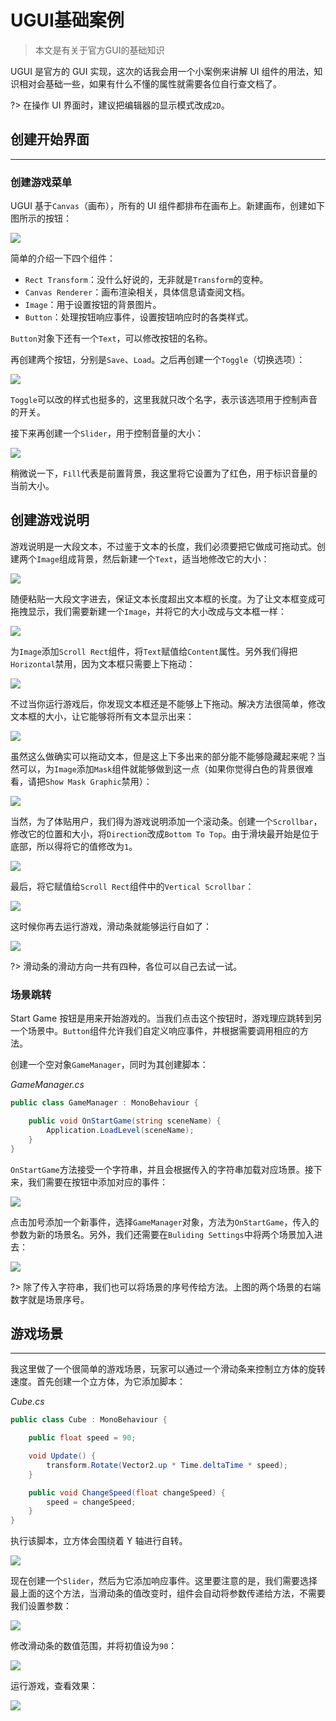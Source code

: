 # UGUI基础案例

> 本文是有关于官方GUI的基础知识

UGUI 是官方的 GUI 实现，这次的话我会用一个小案例来讲解 UI 组件的用法，知识相对会基础一些，如果有什么不懂的属性就需要各位自行查文档了。

?> 在操作 UI 界面时，建议把编辑器的显示模式改成`2D`。

## 创建开始界面

---------

### 创建游戏菜单

UGUI 基于`Canvas`（画布），所有的 UI 组件都排布在画布上。新建画布，创建如下图所示的按钮：

![](http://obkyr9y96.bkt.clouddn.com/image/post/U3D/UGUI-Introductory/01.png)

简单的介绍一下四个组件：

* `Rect Transform`：没什么好说的，无非就是`Transform`的变种。
* `Canvas Renderer`：画布渲染相关，具体信息请查阅文档。
* `Image`：用于设置按钮的背景图片。
* `Button`：处理按钮响应事件，设置按钮响应时的各类样式。

`Button`对象下还有一个`Text`，可以修改按钮的名称。

再创建两个按钮，分别是`Save`、`Load`。之后再创建一个`Toggle`（切换选项）：

![](http://obkyr9y96.bkt.clouddn.com/image/post/U3D/UGUI-Introductory/03.png)

`Toggle`可以改的样式也挺多的，这里我就只改个名字，表示该选项用于控制声音的开关。

接下来再创建一个`Slider`，用于控制音量的大小：

![](http://obkyr9y96.bkt.clouddn.com/image/post/U3D/UGUI-Introductory/04.png)

稍微说一下，`Fill`代表是前置背景，我这里将它设置为了红色，用于标识音量的当前大小。

## 创建游戏说明

游戏说明是一大段文本，不过鉴于文本的长度，我们必须要把它做成可拖动式。创建两个`Image`组成背景，然后新建一个`Text`，适当地修改它的大小：

![](http://obkyr9y96.bkt.clouddn.com/image/post/U3D/UGUI-Introductory/05.png)

随便粘贴一大段文字进去，保证文本长度超出文本框的长度。为了让文本框变成可拖拽显示，我们需要新建一个`Image`，并将它的大小改成与文本框一样：

![](http://obkyr9y96.bkt.clouddn.com/image/post/U3D/UGUI-Introductory/06.png)

为`Image`添加`Scroll Rect`组件，将`Text`赋值给`Content`属性。另外我们得把`Horizontal`禁用，因为文本框只需要上下拖动：

![](http://obkyr9y96.bkt.clouddn.com/image/post/U3D/UGUI-Introductory/07.png)

不过当你运行游戏后，你发现文本框还是不能够上下拖动。解决方法很简单，修改文本框的大小，让它能够将所有文本显示出来：

![](http://obkyr9y96.bkt.clouddn.com/image/post/U3D/UGUI-Introductory/08.png)

虽然这么做确实可以拖动文本，但是这上下多出来的部分能不能够隐藏起来呢？当然可以，为`Image`添加`Mask`组件就能够做到这一点（如果你觉得白色的背景很难看，请把`Show Mask Graphic`禁用）：

![](http://obkyr9y96.bkt.clouddn.com/image/post/U3D/UGUI-Introductory/09.png)

当然，为了体贴用户，我们得为游戏说明添加一个滚动条。创建一个`Scrollbar`，修改它的位置和大小，将`Direction`改成`Bottom To Top`。由于滑块最开始是位于底部，所以得将它的值修改为`1`。

![](http://obkyr9y96.bkt.clouddn.com/image/post/U3D/UGUI-Introductory/10.png)

最后，将它赋值给`Scroll Rect`组件中的`Vertical Scrollbar`：

![](http://obkyr9y96.bkt.clouddn.com/image/post/U3D/UGUI-Introductory/11.png)

这时候你再去运行游戏，滑动条就能够运行自如了：

![](http://obkyr9y96.bkt.clouddn.com/image/post/U3D/UGUI-Introductory/12.png)

?> 滑动条的滑动方向一共有四种，各位可以自己去试一试。

### 场景跳转

Start Game 按钮是用来开始游戏的。当我们点击这个按钮时，游戏理应跳转到另一个场景中。`Button`组件允许我们自定义响应事件，并根据需要调用相应的方法。

创建一个空对象`GameManager`，同时为其创建脚本：

_GameManager.cs_

```csharp
public class GameManager : MonoBehaviour {

	public void OnStartGame(string sceneName) {
        Application.LoadLevel(sceneName);
    }
}
```

`OnStartGame`方法接受一个字符串，并且会根据传入的字符串加载对应场景。接下来，我们需要在按钮中添加对应的事件：

![](http://obkyr9y96.bkt.clouddn.com/image/post/U3D/UGUI-Introductory/13.png)

点击加号添加一个新事件，选择`GameManager`对象，方法为`OnStartGame`，传入的参数为新的场景名。另外，我们还需要在`Buliding Settings`中将两个场景加入进去：

![](http://obkyr9y96.bkt.clouddn.com/image/post/U3D/UGUI-Introductory/14.png)

?> 除了传入字符串，我们也可以将场景的序号传给方法。上图的两个场景的右端数字就是场景序号。

## 游戏场景

---------
我这里做了一个很简单的游戏场景，玩家可以通过一个滑动条来控制立方体的旋转速度。首先创建一个立方体，为它添加脚本：

_Cube.cs_

```csharp
public class Cube : MonoBehaviour {

	public float speed = 90;

	void Update() {
		transform.Rotate(Vector2.up * Time.deltaTime * speed);
	}

	public void ChangeSpeed(float changeSpeed) {
		speed = changeSpeed;
	}
}
```

执行该脚本，立方体会围绕着 Y 轴进行自转。

![](http://obkyr9y96.bkt.clouddn.com/image/post/U3D/UGUI-Introductory/15.png)

现在创建一个`Slider`，然后为它添加响应事件。这里要注意的是，我们需要选择最上面的这个方法，当滑动条的值改变时，组件会自动将参数传递给方法，不需要我们设置参数：

![](http://obkyr9y96.bkt.clouddn.com/image/post/U3D/UGUI-Introductory/16.png)

修改滑动条的数值范围，并将初值设为`90`：

![](http://obkyr9y96.bkt.clouddn.com/image/post/U3D/UGUI-Introductory/17.png)

运行游戏，查看效果：

![](http://obkyr9y96.bkt.clouddn.com/image/post/U3D/UGUI-Introductory/18.png)
